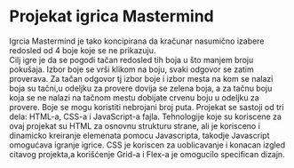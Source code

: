 # Projekat igrica Mastermind 
Igrcia Mastermind je tako koncipirana da kračunar nasumično izabere redosled od 4 boje koje se ne prikazuju.                     
Cilj igre je da se pogodi tačan redosled tih boja u što manjem broju pokušaja.
Izbor boje se vrši klikom na boju, svaki odgovor se zatim proverava. 
Za tačan odgovor tj izbor boje i izbor mesta na kom se nalazi boja su tačni,u odeljku za provere dovija se zelena boja, a za tačnu boju koja se ne nalazi na tačnom mestu dobijate crvenu boju u odeljku za provere. 
Boje se mogu koristiti nebrojani broj puta. 
 Projekat se sastoji od tri dela: HTML-a, CSS-a i JavaScript-a fajla.
Tehnologije koje su koriscene za ovaj projekat su HTML za osnovnu strukturu strane, ali je korisceno i dinamicko kreiranje elemenata pomocu Javascripta, takodje Javascript omogućava igranje igrice.
 CSS je koriscen za uoblicavanje i konacan izgled citavog projekta,a korišćenje  Grid-a i Flex-a je omogucilo specifican dizajn.  
